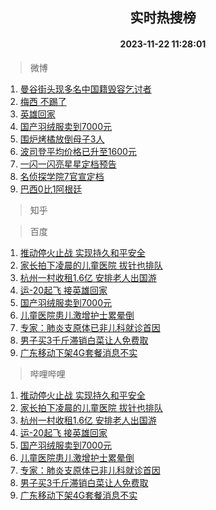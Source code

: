 <div align="center"><h2>实时热搜榜</h2><h4>2023-11-22 11:28:01</h4></div>

> 微博  

1. [曼谷街头现多名中国籍毁容乞讨者](https://s.weibo.com/weibo?q=%23%E6%9B%BC%E8%B0%B7%E8%A1%97%E5%A4%B4%E7%8E%B0%E5%A4%9A%E5%90%8D%E4%B8%AD%E5%9B%BD%E7%B1%8D%E6%AF%81%E5%AE%B9%E4%B9%9E%E8%AE%A8%E8%80%85%23&t=31&band_rank=1&Refer=top)<br />
2. [梅西 不踢了](https://s.weibo.com/weibo?q=%E6%A2%85%E8%A5%BF%20%E4%B8%8D%E8%B8%A2%E4%BA%86&t=31&band_rank=2&Refer=top)<br />
3. [英雄回家](https://s.weibo.com/weibo?q=%23%E8%8B%B1%E9%9B%84%E5%9B%9E%E5%AE%B6%23&t=31&band_rank=3&Refer=top)<br />
4. [国产羽绒服卖到7000元](https://s.weibo.com/weibo?q=%23%E5%9B%BD%E4%BA%A7%E7%BE%BD%E7%BB%92%E6%9C%8D%E5%8D%96%E5%88%B07000%E5%85%83%23&t=31&band_rank=4&Refer=top)<br />
5. [围炉烤橘放倒母子3人](https://s.weibo.com/weibo?q=%23%E5%9B%B4%E7%82%89%E7%83%A4%E6%A9%98%E6%94%BE%E5%80%92%E6%AF%8D%E5%AD%903%E4%BA%BA%23&t=31&band_rank=5&Refer=top)<br />
6. [波司登平均价格已升至1600元](https://s.weibo.com/weibo?q=%23%E6%B3%A2%E5%8F%B8%E7%99%BB%E5%B9%B3%E5%9D%87%E4%BB%B7%E6%A0%BC%E5%B7%B2%E5%8D%87%E8%87%B31600%E5%85%83%23&t=31&band_rank=6&Refer=top)<br />
7. [一闪一闪亮星星定档预告](https://s.weibo.com/weibo?q=%23%E4%B8%80%E9%97%AA%E4%B8%80%E9%97%AA%E4%BA%AE%E6%98%9F%E6%98%9F%E5%AE%9A%E6%A1%A3%E9%A2%84%E5%91%8A%23&t=31&band_rank=7&Refer=top)<br />
8. [名侦探学院7官宣定档](https://s.weibo.com/weibo?q=%23%E5%90%8D%E4%BE%A6%E6%8E%A2%E5%AD%A6%E9%99%A27%E5%AE%98%E5%AE%A3%E5%AE%9A%E6%A1%A3%23&t=31&band_rank=8&Refer=top)<br />
9. [巴西0比1阿根廷](https://s.weibo.com/weibo?q=%23%E5%B7%B4%E8%A5%BF0%E6%AF%941%E9%98%BF%E6%A0%B9%E5%BB%B7%23&t=31&band_rank=9&Refer=top)<br />

> 知乎  


> 百度  

1. [推动停火止战 实现持久和平安全](https://www.baidu.com/s?wd=%E6%8E%A8%E5%8A%A8%E5%81%9C%E7%81%AB%E6%AD%A2%E6%88%98+%E5%AE%9E%E7%8E%B0%E6%8C%81%E4%B9%85%E5%92%8C%E5%B9%B3%E5%AE%89%E5%85%A8&sa=fyb_news&rsv_dl=fyb_news)<br />
2. [家长拍下凌晨的儿童医院 拔针也排队](https://www.baidu.com/s?wd=%E5%AE%B6%E9%95%BF%E6%8B%8D%E4%B8%8B%E5%87%8C%E6%99%A8%E7%9A%84%E5%84%BF%E7%AB%A5%E5%8C%BB%E9%99%A2+%E6%8B%94%E9%92%88%E4%B9%9F%E6%8E%92%E9%98%9F&sa=fyb_news&rsv_dl=fyb_news)<br />
3. [杭州一村收租1.6亿 安排老人出国游](https://www.baidu.com/s?wd=%E6%9D%AD%E5%B7%9E%E4%B8%80%E6%9D%91%E6%94%B6%E7%A7%9F1.6%E4%BA%BF+%E5%AE%89%E6%8E%92%E8%80%81%E4%BA%BA%E5%87%BA%E5%9B%BD%E6%B8%B8&sa=fyb_news&rsv_dl=fyb_news)<br />
4. [运-20起飞 接英雄回家](https://www.baidu.com/s?wd=%E8%BF%90-20%E8%B5%B7%E9%A3%9E+%E6%8E%A5%E8%8B%B1%E9%9B%84%E5%9B%9E%E5%AE%B6&sa=fyb_news&rsv_dl=fyb_news)<br />
5. [国产羽绒服卖到7000元](https://www.baidu.com/s?wd=%E5%9B%BD%E4%BA%A7%E7%BE%BD%E7%BB%92%E6%9C%8D%E5%8D%96%E5%88%B07000%E5%85%83&sa=fyb_news&rsv_dl=fyb_news)<br />
6. [儿童医院患儿激增护士累晕倒](https://www.baidu.com/s?wd=%E5%84%BF%E7%AB%A5%E5%8C%BB%E9%99%A2%E6%82%A3%E5%84%BF%E6%BF%80%E5%A2%9E%E6%8A%A4%E5%A3%AB%E7%B4%AF%E6%99%95%E5%80%92&sa=fyb_news&rsv_dl=fyb_news)<br />
7. [专家：肺炎支原体已非儿科就诊首因](https://www.baidu.com/s?wd=%E4%B8%93%E5%AE%B6%EF%BC%9A%E8%82%BA%E7%82%8E%E6%94%AF%E5%8E%9F%E4%BD%93%E5%B7%B2%E9%9D%9E%E5%84%BF%E7%A7%91%E5%B0%B1%E8%AF%8A%E9%A6%96%E5%9B%A0&sa=fyb_news&rsv_dl=fyb_news)<br />
8. [男子买3千斤滞销白菜让人免费取](https://www.baidu.com/s?wd=%E7%94%B7%E5%AD%90%E4%B9%B03%E5%8D%83%E6%96%A4%E6%BB%9E%E9%94%80%E7%99%BD%E8%8F%9C%E8%AE%A9%E4%BA%BA%E5%85%8D%E8%B4%B9%E5%8F%96&sa=fyb_news&rsv_dl=fyb_news)<br />
9. [广东移动下架4G套餐消息不实](https://www.baidu.com/s?wd=%E5%B9%BF%E4%B8%9C%E7%A7%BB%E5%8A%A8%E4%B8%8B%E6%9E%B64G%E5%A5%97%E9%A4%90%E6%B6%88%E6%81%AF%E4%B8%8D%E5%AE%9E&sa=fyb_news&rsv_dl=fyb_news)<br />

> 哔哩哔哩  

1. [推动停火止战 实现持久和平安全](https://www.baidu.com/s?wd=%E6%8E%A8%E5%8A%A8%E5%81%9C%E7%81%AB%E6%AD%A2%E6%88%98+%E5%AE%9E%E7%8E%B0%E6%8C%81%E4%B9%85%E5%92%8C%E5%B9%B3%E5%AE%89%E5%85%A8&sa=fyb_news&rsv_dl=fyb_news)<br />
2. [家长拍下凌晨的儿童医院 拔针也排队](https://www.baidu.com/s?wd=%E5%AE%B6%E9%95%BF%E6%8B%8D%E4%B8%8B%E5%87%8C%E6%99%A8%E7%9A%84%E5%84%BF%E7%AB%A5%E5%8C%BB%E9%99%A2+%E6%8B%94%E9%92%88%E4%B9%9F%E6%8E%92%E9%98%9F&sa=fyb_news&rsv_dl=fyb_news)<br />
3. [杭州一村收租1.6亿 安排老人出国游](https://www.baidu.com/s?wd=%E6%9D%AD%E5%B7%9E%E4%B8%80%E6%9D%91%E6%94%B6%E7%A7%9F1.6%E4%BA%BF+%E5%AE%89%E6%8E%92%E8%80%81%E4%BA%BA%E5%87%BA%E5%9B%BD%E6%B8%B8&sa=fyb_news&rsv_dl=fyb_news)<br />
4. [运-20起飞 接英雄回家](https://www.baidu.com/s?wd=%E8%BF%90-20%E8%B5%B7%E9%A3%9E+%E6%8E%A5%E8%8B%B1%E9%9B%84%E5%9B%9E%E5%AE%B6&sa=fyb_news&rsv_dl=fyb_news)<br />
5. [国产羽绒服卖到7000元](https://www.baidu.com/s?wd=%E5%9B%BD%E4%BA%A7%E7%BE%BD%E7%BB%92%E6%9C%8D%E5%8D%96%E5%88%B07000%E5%85%83&sa=fyb_news&rsv_dl=fyb_news)<br />
6. [儿童医院患儿激增护士累晕倒](https://www.baidu.com/s?wd=%E5%84%BF%E7%AB%A5%E5%8C%BB%E9%99%A2%E6%82%A3%E5%84%BF%E6%BF%80%E5%A2%9E%E6%8A%A4%E5%A3%AB%E7%B4%AF%E6%99%95%E5%80%92&sa=fyb_news&rsv_dl=fyb_news)<br />
7. [专家：肺炎支原体已非儿科就诊首因](https://www.baidu.com/s?wd=%E4%B8%93%E5%AE%B6%EF%BC%9A%E8%82%BA%E7%82%8E%E6%94%AF%E5%8E%9F%E4%BD%93%E5%B7%B2%E9%9D%9E%E5%84%BF%E7%A7%91%E5%B0%B1%E8%AF%8A%E9%A6%96%E5%9B%A0&sa=fyb_news&rsv_dl=fyb_news)<br />
8. [男子买3千斤滞销白菜让人免费取](https://www.baidu.com/s?wd=%E7%94%B7%E5%AD%90%E4%B9%B03%E5%8D%83%E6%96%A4%E6%BB%9E%E9%94%80%E7%99%BD%E8%8F%9C%E8%AE%A9%E4%BA%BA%E5%85%8D%E8%B4%B9%E5%8F%96&sa=fyb_news&rsv_dl=fyb_news)<br />
9. [广东移动下架4G套餐消息不实](https://www.baidu.com/s?wd=%E5%B9%BF%E4%B8%9C%E7%A7%BB%E5%8A%A8%E4%B8%8B%E6%9E%B64G%E5%A5%97%E9%A4%90%E6%B6%88%E6%81%AF%E4%B8%8D%E5%AE%9E&sa=fyb_news&rsv_dl=fyb_news)<br />
